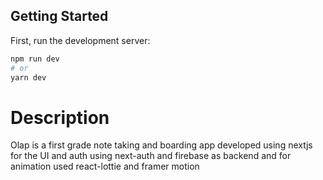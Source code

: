 
## Getting Started

First, run the development server:

```bash
npm run dev
# or
yarn dev
```

# Description
Olap is a first grade note taking and boarding app developed using nextjs for the UI and auth using next-auth and firebase as backend and for animation used react-lottie and framer motion


